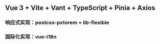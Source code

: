 ## Vue 3 + Vite + Vant + TypeScript + Pinia +  Axios

### 响应式实现：postcss-pxtorem + lib-flexible

### 国际化实现：vue-i18n


